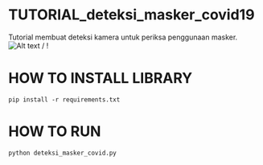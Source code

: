 # TUTORIAL_deteksi_masker_covid19
Tutorial membuat deteksi kamera untuk periksa penggunaan masker.
<br />
![ Alt text](https://github.com/fajarlabs/TUTORIAL_deteksi_masker_covid19/blob/master/demo.gif) / ! [](https://github.com/fajarlabs/TUTORIAL_deteksi_masker_covid19/blob/master/demo.gif)

# HOW TO INSTALL LIBRARY
``````
pip install -r requirements.txt
``````

# HOW TO RUN
``````
python deteksi_masker_covid.py
``````

